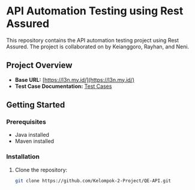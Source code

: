 # API Automation Testing using Rest Assured

This repository contains the API automation testing project using Rest Assured. The project is collaborated on by Keianggoro, Rayhan, and Neni.

## Project Overview

- **Base URL:** [https://l3n.my.id/](https://l3n.my.id/)
- **Test Case Documentation:** [Test Cases](https://docs.google.com/spreadsheets/d/1vOiRSU0w4vXTKcBU2CDNy3gBow6ha8OTchf0a5d4Ok0/edit)

## Getting Started

### Prerequisites

- Java installed
- Maven installed

### Installation

1. Clone the repository:

   ```bash
   git clone https://github.com/Kelompok-2-Project/QE-API.git
